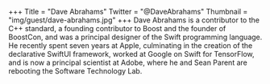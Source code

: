 +++
Title = "Dave Abrahams"
Twitter = "@DaveAbrahams"
Thumbnail = "img/guest/dave-abrahams.jpg"
+++
Dave Abrahams is a contributor to the C++ standard, a founding contributor to Boost and the founder of BoostCon, and was a principal designer of the Swift programming language. He recently spent seven years at Apple, culminating in the creation of the declarative SwiftUI framework, worked at Google on Swift for TensorFlow, and is now a principal scientist at Adobe, where he and Sean Parent are rebooting the Software Technology Lab.